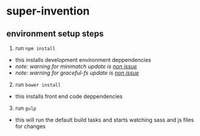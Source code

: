 # super-invention

## environment setup steps

1. run `npm install`
  * this installs development environment deppendencies
  * _note: warning for minimatch update is [non issue](https://github.com/gulpjs/gulp/issues/1716)_
  * _note: warning for graceful-fs update is [non issue](https://github.com/gulpjs/gulp/issues/1571)_

2. run `bower install`
  * this installs front end code deppendencies

3. run `gulp`
  * this will run the default build tasks and starts watching sass and js files for changes
